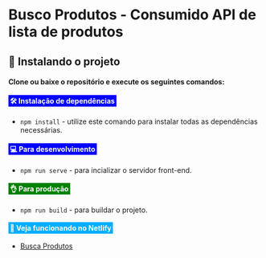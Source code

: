 # Busco Produtos - Consumido API de lista de produtos

## 🤖 Instalando o projeto

#### Clone ou baixe o repositório e execute os seguintes comandos:

#### <span style="padding: 3px 3px; background: blue; color: #fff;">🛠 Instalação de dependências</span>

- `npm install` - utilize este comando para instalar todas as dependências necessárias.

#### <span style="padding: 3px 3px; background: blue; color: #fff;">💻 Para desenvolvimento</span>

- `npm run serve` - para incializar o servidor front-end.

#### <span style="padding: 3px 3px; background: green; color: #fff;">👌 Para produção</span>
- `npm run build` - para buildar o projeto.

#### <span style="padding: 3px 3px; background: #00aeff; color: #fff;">🔗 Veja funcionando no Netlify</span>
- [Busca Produtos](#)
